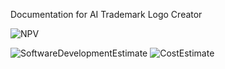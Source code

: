 Documentation for AI Trademark Logo Creator


![NPV](https://user-images.githubusercontent.com/55143952/147342248-035bc1af-09dc-46da-8774-c9787e7b3e32.png)

![SoftwareDevelopmentEstimate](https://user-images.githubusercontent.com/55143952/147340392-41706791-09fb-4937-b908-4045a3dfcad2.jpg)
![CostEstimate](https://user-images.githubusercontent.com/55143952/147340530-74302d2a-6f5d-4809-a3c8-946b17f4a6b4.jpg)
